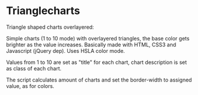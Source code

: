 Trianglecharts
==============

Triangle shaped charts overlayered:

Simple charts (1 to 10 mode) with overlayered triangles, the base color gets brighter as the value increases. Basically made with HTML, CSS3 and Javascript (jQuery dep). Uses HSLA color mode.

Values from 1 to 10 are set as "title" for each chart, chart description is set as class of each chart.

The script calculates amount of charts and set the border-width to assigned value, as for colors.
